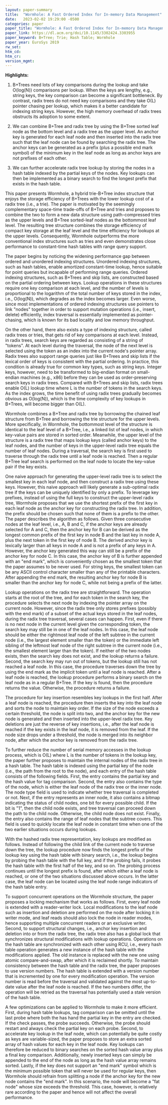 ```yaml
---
layout: paper-summary
title:  "Wormhole: A Fast Ordered Index for In-memory Data Management"
date:   2023-02-02 19:29:00 -0500
categories: paper
paper_title: "Wormhole: A Fast Ordered Index for In-memory Data Management"
paper_link: https://dl.acm.org/doi/10.1145/3302424.3303955
paper_keyword: B+Tree; Trie; Hash Table; Wormhole
paper_year: EuroSys 2019
rw_set:
htm_cd:
htm_cr:
version_mgmt:
---
```


**Highlights:**

1. B+Trees need lots of key comparisons during the lookup and take O(log(N)) comparisons per lookup. When the keys
are lengthy, e.g., string keys, the key comparison can become a significant bottleneck.
By contrast, radix trees do not need key comparisons and they take O(L) pointer chasing per lookup, which makes it
a better candidate for indexing string keys. However, the high memory overhead of radix trees obstructs its adoption
to some extent.

2. We can combine B+Tree and radix tree by using the B+Tree sorted leaf node as the bottom level and a radix tree as 
the upper level. An anchor key is generated for each leaf node and then inserted into the radix tree such that the
leaf node can be found by searching the radix tree. The anchor keys can be generated as a prefix (plus a possible
end mark symbol) of the minimum key in the leaf node as long as anchor keys are not prefixes of each other.

3. We can further accelerate radix tree lookup by storing the nodes in a hash table indexed by the partial keys
of the nodes. Key lookups can then be implemented as a binary search to find the longest prefix that exists 
in the hash table.

This paper presents Wormhole, a hybrid trie-B+Tree index structure that enjoys the storage efficiency of B+Trees
with the lower lookup cost of a radix tree (i.e., a trie). The paper is motivated by the 
seemingly complementary space-time trade-offs of B+Tree and tries and proposes to combine the two to form a 
new data structure using path-compressed tries as the upper levels and B+Tree sorted-leaf nodes as the bottommost 
leaf level. The resulting tree structure combines the storage efficiency of compact key storage at the leaf level
and the time efficiency for lookups at the upper levels. Consequently, Wormhole outperforms the more conventional
index structures such as tries and even demonstrates close performance to constant-time hash tables with range query
support.

The paper begins by noticing the widening performance gap between ordered and unordered indexing structures.
Unordered indexing structures, such as hash tables, enable amortized constant-time lookup, hence suitable for
point queries but incapable of performing range queries. Ordered indexing structures, such as B+Trees and skip
lists, are constructed based on the partial ordering between keys. Lookup operations in these structures require one 
key comparison at each level, and the number of levels is proportional to the logarithm of the total number of
keys stored in the index, i.e., O(log(N)), which degrades as the index becomes larger. Even worse, since 
most implementations of ordered indexing structures use pointers to link "nodes" together in order to support 
mutation operations (i.e., insert, delete) efficiently, index traversal is essentially implemented as 
pointer-chasing, which is known for its bad locality and low memory throughput.

On the other hand, there also exists a type of indexing structure, called radix trees or tries, that gets rid of
key comparisons at each level. Instead, in radix trees, search keys are regarded as consisting of a string of 
"tokens". At each level during the traversal, the node of the next level is selected using the token as an index 
into the current node's pointer array. Radix trees also support range queries just like B+Trees and skip lists if 
the lexical order of keys is consistent with the partial ordering. In practice, this condition is already true 
for common key types, such as string keys. Integer keys, however, need to be transformed to big-endian format 
on small-endian machines (e.g., x86) before they can be used as order-preserving search keys in radix trees.
Compared with B+Trees and skip lists, radix trees enable O(L) lookup time where L is the number of tokens 
in the search keys. As the index grows, the time benefit of using radix trees gradually becomes obvious as 
O(log(N)), which is the time complexity of key lookups in B+Trees, will become bigger than O(L).
 
Wormhole combines a B+Tree and radix tree by borrowing the chained leaf structure from B+Tree and borrowing the 
trie structure for the upper levels. More specifically, in Wormhole, the bottommost level of the structure is 
identical to the leaf level of a B+Tree, i.e., a linked list of leaf nodes, in which key-value pairs are stored
in sorted order. Meanwhile, the upper level of the structure is a radix tree that maps lookup keys (called anchor keys) 
to the leaf nodes, and the number of keys in the upper-level radix tree equals the number of leaf nodes. 
During a traversal, the search key is first used to traverse through the radix tree until a leaf node is reached.
Then a regular B+Tree leaf search is performed on the leaf node to locate the key-value pair if the key exists.

One naive approach for generating the upper-level radix tree is to select the smallest key in each leaf node, and 
then construct a radix tree using these keys. However, this naive approach will likely generate a sub-optimal 
radix tree if the keys can be uniquely identified by only a prefix. To leverage key prefixes, instead of using the 
full keys to construct the upper-level radix tree, Wormhole proposes that we use the shortest prefix of the first
key in each leaf node as the anchor key for constructing the radix tree. In addition, the prefix should be chosen 
such that none of them is a prefix to the other. The paper describes the algorithm as follows. Given three 
consecutive nodes at the leaf level, i.e., A, B and C, if the anchor keys are already selected for A and C, then
the anchor key for B can be derived as the longest common prefix of the first key in node B and the last key in 
node A, plus the next token in the first key of node B. The derived anchor key is lexically larger than all keys 
in node A and is not a prefix of any keys in A. However, the anchor key generated this way can still be a prefix
of the anchor key for node C. In this case, the anchor key of B is further appended with an "end mark", which
is conveniently chosen as the smallest token that the paper assumes to be never used. For string keys, the 
smallest token can be any ASCII control character smaller than any of the printable characters.
After appending the end mark, the resulting anchor key for node B is smaller than the anchor key for node C,
while not being a prefix of the latter.

Lookup operations on the radix tree are straightforward. The operation starts at the root of the tree, and for each
token in the search key, the procedure selects the next node by indexing the pointer array on the current node.
However, since the radix tree only stores prefixes (possibly with the end mark) of a subset of the actual keys 
stored in the leaf nodes, during the radix tree traversal, several cases can happen.
First, even if there is no next node in the current level given the corresponding token, the search key may still be
in one of the leaf nodes. In this case, the leaf node should be either the rightmost leaf node of the left subtree
in the current node (i.e., the largest element smaller than the token) or the immediate left sibling of the 
leftmost leaf node of the right subtree in the current node (i.e., the smallest element larger than the token). 
If neither of the two nodes exists, then the search key does not exist, and the lookup returns a failure.
Second, the search key may run out of tokens, but the lookup still has not reached a leaf node. In this case, 
the procedure traverses down the tree by using the end mark as the implicit token until a leaf node is reached.
After a leaf node is reached, the lookup procedure performs a binary search on the leaf node as in a regular B+Tree.
If the key is found, then the procedure returns the value. Otherwise, the procedure returns a failure.

The procedure for key insertion resembles key lookups in the first half. After a leaf node is reached, the procedure
then inserts the key into the leaf node and sorts the node to maintain key order. If the size of the node exceeds
a certain threshold, the node is split into two, and the anchor key for the new node is generated and then inserted
into the upper-level radix tree. Key deletions are just the reverse of key insertions, i.e., after the leaf node 
is reached if the key exists in the leaf node, it is removed from the leaf. If the node size drops under a threshold,
the node is merged into its neighbor node, after which the anchor key is removed from the radix tree.

To further reduce the number of serial memory accesses in the lookup process, which is O(L) where L is the number of 
tokens in the lookup key, the paper further proposes to maintain the internal nodes of the radix tree in a hash table.
The hash table is indexed using the partial key of the node (i.e., the path from the root to the node), and each entry
of the hash table consists of the following fields. First, the entry contains the partial key and the hash value for
tag comparison. Second, the entry also contains the type of the node, which is either the leaf node of the radix tree or
the inner node. The node type field is used to indicate whether tree traversal is completed or not. Next, if the
entry represents an inner node, it also contains a bitmap indicating the status of child nodes, one bit for every
possible child. If the bit is "1", then the child node exists, and tree traversal can proceed down the path to the child
node. Otherwise, the child node does not exist. Finally, the entry also contains the range of leaf nodes that the 
subtree covers. This field is used to quickly locate the leaf node in constant time when one of the two 
earlier situations occurs during lookups. 

With the hashed radix tree representation, key lookups are modified as follows. Instead of following the child link
of the current node to traverse down the tree, the lookup procedure now finds the longest prefix of the lookup key
using the hash table with binary search, i.e., the lookup begins by probing the hash table with the full key, and 
if the probing fails, it probes the hash table with the first half of the key, and so on. The probing process continues
until the longest prefix is found, after which either a leaf node is reached, or one of the two situations discussed
above occurs. In the latter case, the leaf node can be located using the leaf node range indicators of the hash table
entry. 

To support concurrent operations on the Wormhole structure, the paper proposes a locking mechanism that works 
as follows. First, every leaf node is extended with a reader-writer lock. Local modifications to the leaf node
such as insertion and deletion are performed on the node after locking it in writer mode, and leaf reads should also 
lock the node in reader modes, hence supporting multiple concurrent readers or an exclusive writer. 
Second, to support structural changes, i.e., anchor key insertion and deletion into or from the radix tree, the
radix tree also has a global lock that synchronizes structural modifications with lookup operations. 
Operations on the hash table are synchronized with each other using RCU, i.e., every hash table operation generates
a new instance of the hash table with the modifications applied. The old instance is replaced with the new one using
atomic compare-and-swap, after which it is reclaimed shortly.
To maintain consistency between the hash table and the radix tree, the paper proposes to use version numbers. The
hash table is extended with a version number that is incremented by one for every modification operation. 
The version number is read before the traversal and validated against the most up-to-date value after the leaf
node is reached. If the two numbers differ, the operation will be retried as the traversal has potentially used
a stale version of the hash table.

A few optimizations can be applied to Wormhole to make it more efficient. First, during hash table lookups, 
tag comparison can be omitted until the last probe where both the has hand the partial key in the entry are checked.
If the check passes, the probe succeeds. Otherwise, the probe should restart and always check the partial key on
each probe. Second, to accelerate key lookup in the leaf node, which can potentially be quite costly as keys are 
variable-sized, the paper proposes to store an extra sorted array of hash values for each key in the leaf node. 
Key lookups can therefore be reduced to binary searches on the sorted hash value array plus a final key comparison.
Additionally, newly inserted keys can simply be appended to the end of the node as long as the hash value array
remains sorted. Lastly, if the key does not support an "end mark" symbol which is the minimum possible token that
will never be used for regular keys, then Wormhole should refrain from splitting a node if the anchor key for
the new node contains the "end mark". In this scenario, the node will become a "fat node" whose size exceeds the 
threshold. This case, however, is relatively rare according to the paper and hence will not affect the overall 
performance.
